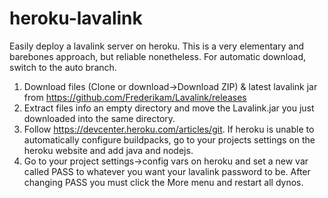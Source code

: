 # heroku-lavalink
Easily deploy a lavalink server on heroku.
This is a very elementary and barebones approach, but reliable nonetheless.
For automatic download, switch to the auto branch.

1. Download files (Clone or download->Download ZIP) & latest lavalink jar from https://github.com/Frederikam/Lavalink/releases
2. Extract files info an empty directory and move the Lavalink.jar you just downloaded into the same directory.
3. Follow https://devcenter.heroku.com/articles/git.
If heroku is unable to automatically configure buildpacks, go to your projects settings on the heroku website and add java and nodejs.
4. Go to your project settings->config vars on heroku and set a new var called PASS to whatever you want your lavalink password to be.
After changing PASS you must click the More menu and restart all dynos.

